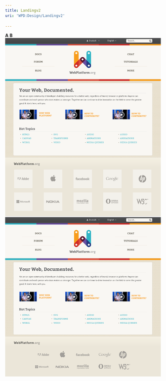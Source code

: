 ```yaml
---
title: Landingv2
uri: 'WPD:Design/Landingv2'

---
```

**A** **B** ![Home Screen v2.png](/assets/public/1/10/Home_Screen_v2.png)![Home Screen v2b.png](/assets/public/b/b6/Home_Screen_v2b.png)